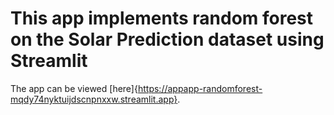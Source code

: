 # This app implements random forest on the Solar Prediction dataset using Streamlit

The app can be viewed [here]{https://appapp-randomforest-mqdy74nyktuijdscnpnxxw.streamlit.app}. 
